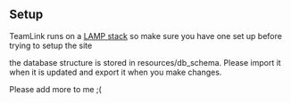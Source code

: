 ## Setup

TeamLink runs on a [LAMP stack](https://en.wikipedia.org/wiki/LAMP_(software_bundle)) so make sure you have one set up before trying to setup the site

the database structure is stored in resources/db_schema. Please import it when it is updated and export it when you make changes.

Please add more to me ;(


